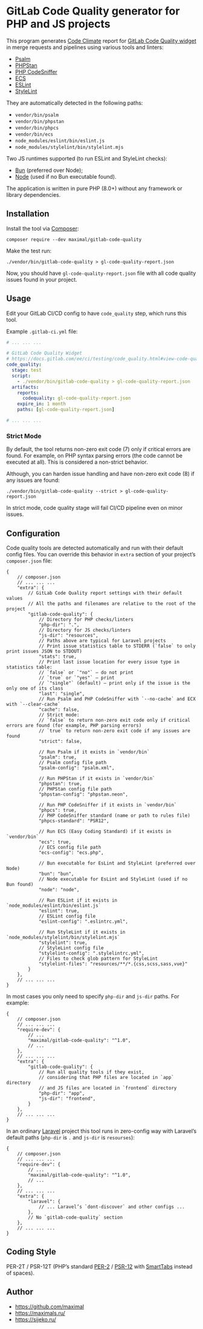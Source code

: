 # GitLab Code Quality generator for PHP and JS projects

This program generates [Code Climate](https://github.com/codeclimate/platform/blob/master/spec/analyzers/SPEC.md#data-types) report for [GitLab Code Quality widget](https://docs.gitlab.com/ee/ci/testing/code_quality.html#view-code-quality-results) in merge requests and pipelines using various tools and linters:
* [Psalm](https://psalm.dev/)
* [PHPStan](https://phpstan.org/)
* [PHP CodeSniffer](https://github.com/squizlabs/PHP_CodeSniffer)
* [ECS](https://github.com/easy-coding-standard/easy-coding-standard)
* [ESLint](https://eslint.org/)
* [StyleLint](https://stylelint.io/)

They are automatically detected in the following paths:
* `vendor/bin/psalm`
* `vendor/bin/phpstan`
* `vendor/bin/phpcs`
* `vendor/bin/ecs`
* `node_modules/eslint/bin/eslint.js`
* `node_modules/stylelint/bin/stylelint.mjs`

Two JS runtimes supported (to run ESLint and StyleLint checks):
* [Bun](https://bun.sh/) (preferred over Node);
* [Node](https://nodejs.org/en) (used if no Bun executable found).

The application is written in pure PHP (8.0+) without any framework or library dependencies.


## Installation
Install the tool via [Composer](https://getcomposer.org/):
```shell
composer require --dev maximal/gitlab-code-quality
```

Make the test run:
```shell
./vendor/bin/gitlab-code-quality > gl-code-quality-report.json
```
Now, you should have `gl-code-quality-report.json` file with all code quality issues found in your project.


## Usage
Edit your GitLab CI/CD config to have `code_quality` step, which runs this tool.

Example `.gitlab-ci.yml` file:
```yaml
# ... ... ...

# GitLab Code Quality Widget
# https://docs.gitlab.com/ee/ci/testing/code_quality.html#view-code-quality-results
code_quality:
  stage: test
  script:
    - ./vendor/bin/gitlab-code-quality > gl-code-quality-report.json
  artifacts:
    reports:
      codequality: gl-code-quality-report.json
    expire_in: 1 month
    paths: [gl-code-quality-report.json]

# ... ... ...
```


### Strict Mode
By default, the tool returns non-zero exit code (7) only if critical errors are found. For example, on PHP syntax parsing errors (the code cannot be executed at all). This is considered a non-strict behavior.

Although, you can harden issue handling and have non-zero exit code (8) if any issues are found:
```shell
./vendor/bin/gitlab-code-quality --strict > gl-code-quality-report.json
```

In strict mode, code quality stage will fail CI/CD pipeline even on minor issues.


## Configuration
Code quality tools are detected automatically and run with their default config files.
You can override this behavior in `extra` section of your project’s `composer.json` file:
```json5
{
	// composer.json
	// ... ... ...
	"extra": {
		// GitLab Code Quality report settings with their default values
		// All the paths and filenames are relative to the root of the project
		"gitlab-code-quality": {
			// Directory for PHP checks/linters
			"php-dir": ".",
			// Directory for JS checks/linters
			"js-dir": "resources",
			// Paths above are typical for Laravel projects
			// Print issue statistics table to STDERR (`false` to only print issues JSON to STDOUT)
			"stats": true,
			// Print last issue location for every issue type in statistics table:
			// `false` or `"no"` — do not print
			// `true` or `"yes"` — print
			// `"single"` (default) — print only if the issue is the only one of its class
			"last": "single",
			// Run Psalm and PHP CodeSniffer with `--no-cache` and ECX with `--clear-cache`
			"cache": false,
			// Strict mode:
			// `false` to return non-zero exit code only if critical errors are found (for example, PHP parsing errors)
			// `true` to return non-zero exit code if any issues are found
			"strict": false,

			// Run Psalm if it exists in `vendor/bin`
			"psalm": true,
			// Psalm config file path
			"psalm-config": "psalm.xml",

			// Run PHPStan if it exists in `vendor/bin`
			"phpstan": true,
			// PHPStan config file path
			"phpstan-config": "phpstan.neon",

			// Run PHP CodeSniffer if it exists in `vendor/bin`
			"phpcs": true,
			// PHP CodeSniffer standard (name or path to rules file)
			"phpcs-standard": "PSR12",

			// Run ECS (Easy Coding Standard) if it exists in `vendor/bin`
			"ecs": true,
			// ECS config file path
			"ecs-config": "ecs.php",

			// Bun executable for EsLint and StyleLint (preferred over Node)
			"bun": "bun",
			// Node executable for EsLint and StyleLint (used if no Bun found)
			"node": "node",

			// Run ESLint if it exists in `node_modules/eslint/bin/eslint.js`
			"eslint": true,
			// ESLint config file
			"eslint-config": ".eslintrc.yml",

			// Run StyleLint if it exists in `node_modules/stylelint/bin/stylelint.mjs`
			"stylelint": true,
			// StyleLint config file
			"stylelint-config": ".stylelintrc.yml",
			// Files to check glob pattern for StyleLint
			"stylelint-files": "resources/**/*.{css,scss,sass,vue}"
		}
	},
	// ... ... ...
}
```

In most cases you only need to specify `php-dir` and `js-dir` paths. For example:
```json5
{
	// composer.json
	// ... ... ...
	"require-dev": {
		// ...
		"maximal/gitlab-code-quality": "^1.0",
		// ...
	},
	// ... ... ...
	"extra": {
		"gitlab-code-quality": {
			// Run all quality tools if they exist,
			// considering that PHP files are located in `app` directory
			// and JS files are located in `frontend` directory
			"php-dir": "app",
			"js-dir": "frontend",
		}
	},
	// ... ... ...
}
```

In an ordinary [Laravel](https://laravel.com/) project this tool runs in zero-config way with Laravel’s default paths (`php-dir` is `.` and `js-dir` is `resourses`):
```json5
{
	// composer.json
	// ... ... ...
	"require-dev": {
		// ...
		"maximal/gitlab-code-quality": "^1.0",
		// ...
	},
	// ... ... ...
	"extra": {
		"laravel": {
			// ... Laravel’s `dont-discover` and other configs ...
		},
		// No `gitlab-code-quality` section
	},
	// ... ... ...
}
```


## Coding Style
PER-2T / PSR-12T (PHP’s standard [PER-2](https://www.php-fig.org/per/coding-style/) / [PSR-12](https://www.php-fig.org/psr/psr-12/) with [SmartTabs](https://www.emacswiki.org/emacs/SmartTabs) instead of spaces).


## Author
* https://github.com/maximal
* https://maximals.ru/
* https://sijeko.ru/
